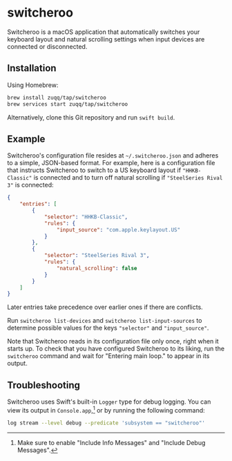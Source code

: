 # switcheroo

Switcheroo is a macOS application that automatically switches your keyboard
layout and natural scrolling settings when input devices are connected or
disconnected.

## Installation

Using Homebrew:

```bash
brew install zuqq/tap/switcheroo
brew services start zuqq/tap/switcheroo
```

Alternatively, clone this Git repository and run `swift build`.

## Example

Switcheroo's configuration file resides at `~/.switcheroo.json` and adheres to a
simple, JSON-based format. For example, here is a configuration file that
instructs Switcheroo to switch to a US keyboard layout if `"HHKB-Classic"` is
connected and to turn off natural scrolling if `"SteelSeries Rival 3"` is
connected:

```json
{
    "entries": [
        {
            "selector": "HHKB-Classic",
            "rules": {
                "input_source": "com.apple.keylayout.US"
            }
        },
        {
            "selector": "SteelSeries Rival 3",
            "rules": {
                "natural_scrolling": false
            }
        }
    ]
}
```

Later entries take precedence over earlier ones if there are conflicts.

Run `switcheroo list-devices` and `switcheroo list-input-sources` to determine
possible values for the keys `"selector"` and `"input_source"`.

Note that Switcheroo reads in its configuration file only once, right when it
starts up. To check that you have configured Switcheroo to its liking, run the
`switcheroo` command and wait for "Entering main loop." to appear in its output.

## Troubleshooting

Switcheroo uses Swift's built-in `Logger` type for debug logging. You can view
its output in `Console.app`,[^1] or by running the following command:

```bash
log stream --level debug --predicate 'subsystem == "switcheroo"'
```

[^1]: Make sure to enable "Include Info Messages" and "Include Debug Messages".
